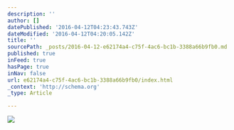 ```yaml
---
description: ''
author: []
datePublished: '2016-04-12T04:23:43.743Z'
dateModified: '2016-04-12T04:20:05.142Z'
title: ''
sourcePath: _posts/2016-04-12-e62174a4-c75f-4ac6-bc1b-3388a66b9fb0.md
published: true
inFeed: true
hasPage: true
inNav: false
url: e62174a4-c75f-4ac6-bc1b-3388a66b9fb0/index.html
_context: 'http://schema.org'
_type: Article

---
```

![](https://the-grid-user-content.s3-us-west-2.amazonaws.com/d08eabf8-c16b-4772-9b65-7c0fcc54c254.png)